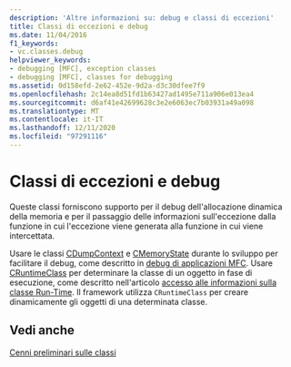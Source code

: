 ```yaml
---
description: 'Altre informazioni su: debug e classi di eccezioni'
title: Classi di eccezioni e debug
ms.date: 11/04/2016
f1_keywords:
- vc.classes.debug
helpviewer_keywords:
- debugging [MFC], exception classes
- debugging [MFC], classes for debugging
ms.assetid: 0d158efd-2e62-452e-9d2a-d3c30dfee7f9
ms.openlocfilehash: 2c14ea8d51fd1b63427ad1495e711a906e013ea4
ms.sourcegitcommit: d6af41e42699628c3e2e6063ec7b03931a49a098
ms.translationtype: MT
ms.contentlocale: it-IT
ms.lasthandoff: 12/11/2020
ms.locfileid: "97291116"
---
```

# <a name="debugging-and-exception-classes"></a>Classi di eccezioni e debug

Queste classi forniscono supporto per il debug dell'allocazione dinamica della memoria e per il passaggio delle informazioni sull'eccezione dalla funzione in cui l'eccezione viene generata alla funzione in cui viene intercettata.

Usare le classi [CDumpContext](reference/cdumpcontext-class.md) e [CMemoryState](reference/cmemorystate-structure.md) durante lo sviluppo per facilitare il debug, come descritto in [debug di applicazioni MFC](/visualstudio/debugger/mfc-debugging-techniques). Usare [CRuntimeClass](reference/cruntimeclass-structure.md) per determinare la classe di un oggetto in fase di esecuzione, come descritto nell'articolo [accesso alle informazioni sulla classe Run-Time](accessing-run-time-class-information.md). Il framework utilizza `CRuntimeClass` per creare dinamicamente gli oggetti di una determinata classe.

## <a name="see-also"></a>Vedi anche

[Cenni preliminari sulle classi](class-library-overview.md)
